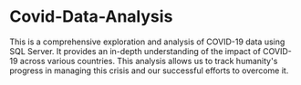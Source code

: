 # Covid-Data-Analysis
This is a comprehensive exploration and analysis of COVID-19 data using SQL Server. It provides an in-depth understanding of the impact of COVID-19 across various countries. This analysis allows us to track humanity's progress in managing this crisis and our successful efforts to overcome it.

